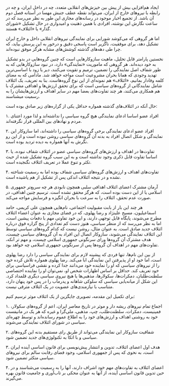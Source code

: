 ایجاد هم‌افزایی بیش از پیش بین خیزش‌های انقلابی متعدد، چه در داخل ایران، و چه در رابطه با نیروهای خارج از ایران، می‌تواند نقطه عطف جنبش مهسا در آستانه فصل دوم آن باشد. از تجمیع اخبار موجود در رسانه‌های مجازی این طور به نظر می‌رسد  که در ساعت نگارش این نوشته، افرادی با همین ذهنیت و امیدواری در حال تشکیل «شورای گذار» یا «ائتلاف» هستند. 

اما هر گروهی که می‌کوشد شورایی برای نمایندگی نیروهای انقلابی داخل و خارج ایران تشکیل دهد، برای موفقیت، ناگزیر است پاسخی دقیق و درخور به این پرسش بیاید، که چرا طی دهه‌های گذشته کوشش‌های مشابه هرگز موفق نبوده‌اند. 

نخستین پارامتر قابل تحلیل، ماهیت سازوکارهایی است که چنین گروه‌هایی در بدو تشکیل به خود دیده‌اند. هر گروهی که ماموریت «نمایندگی» دارد، در نبود سازوکارهایی که به طور شفاف اصل نمایندگی را تضمین، ترمیم و تقویت می‌کنند، دیر یا زود با اساسی‌ترین تهدید وجودی که همانا بحران مشروعیت است مواجه خواهد شد. مادامی که به معنای کلمه وفادار بمانیم، «ائتلاف» هم نمونه‌ای از این نوع گروه‌هاست. بنا به تعریف، یک ائتلاف شامل نمایندگانی از گروه‌های سیاسی است که برای تحقق ارزش‌ها و اهدافی مشترک با هم همکاری می‌کنند، هر چند تفاوت‌های بعضا مهم در سایر اهداف و ارزش‌هایشان را به رسمیت میشناسند. 

حال آنکه در ائتلاف‌های گذشته همواره حداقل یکی از گزاره‌های زیر صادق بوده است:

۱. افراد عضو اساسا ادعای نمایندگی هیچ گروه سیاسی را نداشته‌اند و لذا مورد اعتنای مردم و نهادهای بین المللی قرار نگرفته‌اند.

۲. افراد عضو ادعای نمایندگی برخی گروه‌های سیاسی را داشته‌اند، اما سازوکار این نمایندگی و شکل اتصال افراد به بدنه آن گروه‌های سیاسی روشن نبوده است و از این رو نگرش به آنها همواره به دیده تردید بوده است.

۳. تفاوت‌ها در اهداف و ارزش‌های گروه‌های سیاسی عضو در ائتلاف شفاف نبوده، یا اساسا تفاوت قابل ذکری وجود نداشته است و به این سبب گروه تشکیل شده از حیث تکثر و تنوع عملا در تعریف ائتلاف نگنجیده است.

۴. تفاوت‌های اهداف و ارزش‌های گروه‌های سیاسی شفاف بوده اما به رسمیت شناخته نشده و در نتیجه ائتلاف اندکی پس از تشکیل از هم پاشیده است.

۵. آرمان مشترک اعضای ائتلاف اهدافی سلبی همچون نابودی هر چه سریع‌تر جمهوری اسلامی  یا از این دست بوده است، که هرگز محقق نشده است. ترسیم چنین اهدافی، در صورت عدم تحقق، ائتلاف را به سرعت با بحران انگیزه و فرسایش مواجه می‌کند.

هر چند این بار از بابت مقبولیت اجتماعی، نام‌هایی همچون علی کریمی، حامد اسماعیلیون، مسیح علینژاد و رضا پهلوی، که در فضای مجازی به عنوان اعضاء ائتلاف مطرح می‌شوند، پایگاه قابل توجهی دارند، و این خود تفاوتی مهم با دفعات پیشین است، اما به نظر می‌رسد که از منظر سیاسی، هنوز دست کم تعدادی از پنج گزاره فوق درباره ائتلاف جدید صادق است. به عنوان مثال، روشن نیست که کدام گروه‌های سیاسی توسط این ائتلاف نمایندگی می‌شوند، سازوکار اتصال این افراد به آن گروه‌های سیاسی چیست، هدف مشترک آن گروه‌ها ورای سرنگونی جمهوری اسلامی چیست، و مهم تر آنکه، تفاوت‌های مهم در اهداف آن گروه‌ها پس از سرنگونی جمهوری اسلامی چه خواهد بود.

از بین این نام‌ها، تنها فردی که پیشینه لازم برای نمایندگی سیاسی را دارد رضا پهلوی است، اما خود او از پذیرفتن این نمایندگی ابا می‌کند. رضا پهلوی همواره تلاش کرده خود را از نیروهای سیاسی که او را نماینده خود می‌دانند جدا کرده و نقشی فراسیاسی برای خود تعریف کند. حداقل بر اساس اظهارات شخص او، نمی‌توان او را نماینده اختصاصی سلطنت‌طلبان، دمکرات‌ها، سکولارها، مذهبی‌ها یا هیچ نیروی سیاسی دیگری قلمداد کرد. این شکل از میانه‌یابی سیاسی که سلوکی شاهانه و پدرمآب را در پس خود پنهان دارد، متناسب با نیازمندی‌های عضویت در یک ائتلاف مترقی نیست.

برای تکمیل این مقدمه، تصویری جایگزین از یک ائتلاف موثر ترسیم کنیم:

۱. اجماع تمام نیروهای ریشه دار و موثر در تاریخ معاصر ایران، اعم از گروه‌های سکولار، فمینیست، دمکرات، سلطنت‌طلب، چپ، مذهبی، ملی‌گرا و غیره که هر یک در مانیفست خود به روشنی اهداف و ارزش‌های خود را به اطلاع عموم رسانده‌اند و توسط چهره‌ای سیاسی در شورای ائتلاف نمایندگی می‌شوند.

۲. شفافیت سازوکار این نمایندگی می‌تواند از طریق رای مستقیم بدنه این گروه‌های سیاسی و با اتکا به تکنولوژی‌های جدید تضمین شود.

۳. هدف اول اعضای ائتلاف، تدوین و انتشار پیش‌نویسی برای قانون اساسی آینده ایران است، به نحوی که پس از جمهوری اسلامی، وجود فضای رقابت سالم برای نیروهای سیاسی متکثر تضمین شود.

۴. اعضای ائتلاف به تفاوت‌های مهم خود اشراف دارند، آنها را به رسمیت می‌شناسند و در حین تدوین قانون اساسی آینده، از آنها به عنوان محکی بر تاب‌آوری و جامعیت قانون بهره می‌گیرند.
